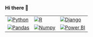 ### Hi there 👋

<!--
**CuevaTomasArg/CuevaTomasArg** is a ✨ _special_ ✨ repository because its `README.md` (this file) appears on your GitHub profile.

Here are some ideas to get you started:

- 🔭 I’m currently working on ...
- 🌱 I’m currently learning ...
- 👯 I’m looking to collaborate on ...
- 🤔 I’m looking for help with ...
- 💬 Ask me about ...
- 📫 How to reach me: ...
- 😄 Pronouns: ...
- ⚡ Fun fact: ...
-->

<table>
  <tr>
    <td><a href="https://www.python.org/"><img src="https://www.python.org/static/img/python-logo.png" alt="Python"></a></td>
    <td><a href="https://www.r-project.org/"><img src="https://www.r-project.org/Rlogo.png" alt="R"></a></td>
    <td><a href="https://www.djangoproject.com/"><img src="https://static.djangoproject.com/img/logos/django-logo-negative.png" alt="Django"></a></td>
  </tr>
  <tr>
    <td><a href="https://pandas.pydata.org/"><img src="https://pandas.pydata.org/static/img/pandas_white.svg" alt="Pandas"></a></td>
    <td><a href="https://numpy.org/"><img src="https://numpy.org/images/logos/numpy.svg" alt="Numpy"></a></td>
    <td><a href="https://powerbi.microsoft.com/"><img src="https://powerbi.microsoft.com/pictures/shared/social/social-default-image.png" alt="Power BI"></a></td>
  </tr>
</table>
